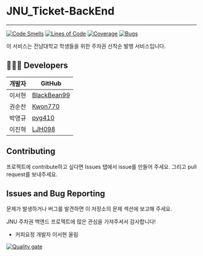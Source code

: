 # JNU_Ticket-BackEnd
---
[![Code Smells](https://sonarcloud.io/api/project_badges/measure?project=JNU-Parking-Ticket-Project_Parking-Ticket-BE&metric=code_smells)](https://sonarcloud.io/summary/new_code?id=JNU-Parking-Ticket-Project_Parking-Ticket-BE)
[![Lines of Code](https://sonarcloud.io/api/project_badges/measure?project=JNU-Parking-Ticket-Project_Parking-Ticket-BE&metric=ncloc)](https://sonarcloud.io/summary/new_code?id=JNU-Parking-Ticket-Project_Parking-Ticket-BE)
[![Coverage](https://sonarcloud.io/api/project_badges/measure?project=JNU-Parking-Ticket-Project_Parking-Ticket-BE&metric=coverage)](https://sonarcloud.io/summary/new_code?id=JNU-Parking-Ticket-Project_Parking-Ticket-BE)
[![Bugs](https://sonarcloud.io/api/project_badges/measure?project=JNU-Parking-Ticket-Project_Parking-Ticket-BE&metric=bugs)](https://sonarcloud.io/summary/new_code?id=JNU-Parking-Ticket-Project_Parking-Ticket-BE)

이 서비스는 전남대학교 학생들을 위한 주차권 선착순 발행 서비스입니다.

## 🧑🏻‍💻 Developers

| 개발자  | GitHub                              |
|---------|-------------------------------------|
| 이서현  | [BlackBean99](https://github.com/BlackBean99)   |
| 권순찬  | [Kwon770](https://github.com/Kwon770)         |
| 박영규  | [pyg410](https://github.com/pyg410)           |
| 이진혁  | [LJH098](https://github.com/LJH098)           |


## Contributing
프로젝트에 contribute하고 싶다면 Issues 탭에서 issue를 만들어 주세요. 그리고 pull request를 보내주세요.

## Issues and Bug Reporting
문제가 발생하거나 버그를 발견하면 이 저장소의 문제 섹션에 보고해 주세요.

JNU 주차권 백엔드 프로젝트에 많은 관심을 가져주셔서 감사합니다! 
- 커피요정 개발자 이서현 올림

[![Quality gate](https://sonarcloud.io/api/project_badges/quality_gate?project=JNU-Parking-Ticket-Project_Parking-Ticket-BE)](https://sonarcloud.io/summary/new_code?id=JNU-Parking-Ticket-Project_Parking-Ticket-BE)